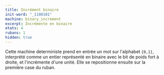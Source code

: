 ```yaml
---
title: Incrément binaire
init-word: "_1100101"
machine: binary_increment
excerpt: Incrémente en binaire
etats: 4
rubans: 1
hidden: true
---
```

Cette machine deterministe prend en entrée un mot sur l'alphabet `{0,1}`, interprété comme un entier représenté en binaire avec le bit de poids fort à droite, et l'incrémente d'une unité. Elle se repositionne ensuite sur la première case du ruban.
 
